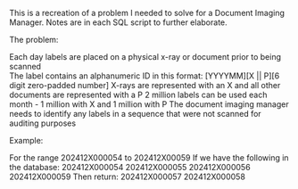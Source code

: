 This is a recreation of a problem I needed to solve for a Document Imaging Manager. Notes are in each SQL script to further elaborate.

The problem:

  Each day labels are placed on a physical x-ray or document prior to being scanned   
  The label contains an alphanumeric ID in this format: [YYYYMM][X || P][6 digit zero-padded number] 
  X-rays are represented with an X and all other documents are represented with a P 
  2 million labels can be used each month - 1 million with X and 1 million with P 
  The document imaging manager needs to identify any labels in a sequence that were not scanned for auditing purposes 
  
  Example: 
  
  For the range 202412X000054 to 202412X00059 
  If we have the following in the database: 
      202412X000054 
      202412X000055 
      202412X000056 
      202412X000059 
  Then return: 
      202412X000057 
      202412X000058 
